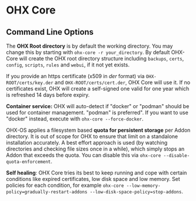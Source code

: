 # OHX Core

## Command Line Options

The **OHX Root directory** is by default the working directory.
You may change this by starting with `ohx-core -r your_directory`.
By default OHX-Core will create the OHX root directory structure including
`backups`, `certs`, `config`, `scripts`, `rules` and `webui`, if it not yet exists.

If you provide an https certificate (x509 in *der* format) via `OHX-ROOT/certs/key.der` and `OHX-ROOT/certs/cert.der`,
OHX Core will use it.
If no certificates exist, OHX will create a self-signed one valid for one year which is refreshed 14 days before expiry.

**Container service:** OHX will auto-detect if "docker" or "podman" should be used for container management. "podman" is preferred".
If you want to use "docker" instead, execute with `ohx-core --force-docker`.

OHX-OS applies a filesystem based **quota for persistent storage** per Addon directory.
It is out of scope for OHX to ensure that limit on a standalone installation accurately.
A best effort approach is used (by watching directories and checking file sizes once in a while),
which simply stops an Addon that exceeds the quota. You can disable this via `ohx-core --disable-quota-enforcement`.

**Self healing**: OHX Core tries its best to keep running and cope with certain conditions
like expired certificates, low disk space and low memory.
Set policies for each condition, for example `ohx-core --low-memory-policy=gradually-restart-addons --low-disk-space-policy=stop-addons`.
